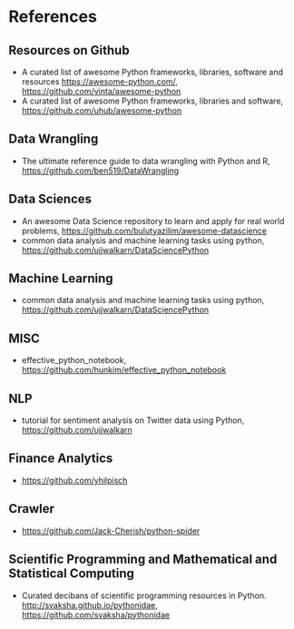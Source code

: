 # References 

## Resources on Github
+ A curated list of awesome Python frameworks, libraries, software and resources https://awesome-python.com/, https://github.com/vinta/awesome-python
+ A curated list of awesome Python frameworks, libraries and software, https://github.com/uhub/awesome-python

## Data Wrangling
+ The ultimate reference guide to data wrangling with Python and R, https://github.com/ben519/DataWrangling

## Data Sciences
+ An awesome Data Science repository to learn and apply for real world problems, https://github.com/bulutyazilim/awesome-datascience
+ common data analysis and machine learning tasks using python, https://github.com/ujjwalkarn/DataSciencePython

## Machine Learning
+ common data analysis and machine learning tasks using python, https://github.com/ujjwalkarn/DataSciencePython

## MISC
+ effective_python_notebook, https://github.com/hunkim/effective_python_notebook

## NLP
+ tutorial for sentiment analysis on Twitter data using Python, https://github.com/ujjwalkarn

## Finance Analytics
+ https://github.com/yhilpisch

## Crawler
+ https://github.com/Jack-Cherish/python-spider

## Scientific Programming and Mathematical and Statistical Computing
+ Curated decibans of scientific programming resources in Python. http://svaksha.github.io/pythonidae, https://github.com/svaksha/pythonidae

